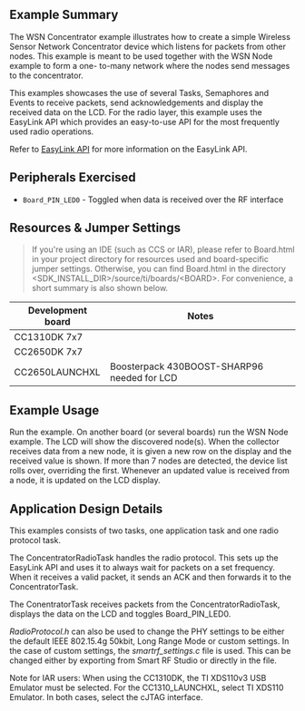 ## Example Summary

The WSN Concentrator example illustrates how to create a simple Wireless Sensor
Network Concentrator device which listens for packets from other nodes. This
example is meant to be used together with the WSN Node example to form a one-
to-many network where the nodes send messages to the concentrator.

This examples showcases the use of several Tasks, Semaphores and Events to
receive packets, send acknowledgements and display the received data on the
LCD. For the radio layer, this example uses the EasyLink API which provides
an easy-to-use API for the most frequently used radio operations.

Refer to [EasyLink API](http://processors.wiki.ti.com/index.php/SimpleLink-EasyLink)
for more information on the EasyLink API.


## Peripherals Exercised
* `Board_PIN_LED0` - Toggled when data is received over the RF interface

## Resources & Jumper Settings

> If you're using an IDE (such as CCS or IAR), please refer to Board.html in your project
directory for resources used and board-specific jumper settings. Otherwise, you can find
Board.html in the directory \<SDK_INSTALL_DIR\>/source/ti/boards/\<BOARD\>.
For convenience, a short summary is also shown below.

| Development board | Notes                                                  |
| ----------------- | ------                                                 |
| CC1310DK  7x7     |                                                        |
| CC2650DK  7x7     |                                                        |
| CC2650LAUNCHXL    | Boosterpack 430BOOST-SHARP96 needed for LCD            |

## Example Usage
Run the example. On another board (or several boards) run the WSN Node example.
The LCD will show the discovered node(s). When the collector receives data from
a new node, it is given a new row on the display and the received value is shown.
If more than 7 nodes are detected, the device list rolls over, overriding
the first. Whenever an updated value is received from a node, it is updated on
the LCD display.

## Application Design Details
This examples consists of two tasks, one application task and one radio
protocol task.

The ConcentratorRadioTask handles the radio protocol. This sets up the EasyLink
API and uses it to always wait for packets on a set frequency. When it receives
a valid packet, it sends an ACK and then forwards it to the ConcentratorTask.

The ConentratorTask receives packets from the ConcentratorRadioTask, displays
the data on the LCD and toggles Board_PIN_LED0.

*RadioProtocol.h* can also be used to change the
PHY settings to be either the default IEEE 802.15.4g 50kbit,
Long Range Mode or custom settings. In the case of custom settings,
the *smartrf_settings.c* file is used. This can be changed either
by exporting from Smart RF Studio or directly in the file.

Note for IAR users: When using the CC1310DK, the TI XDS110v3 USB Emulator must
be selected. For the CC1310_LAUNCHXL, select TI XDS110 Emulator. In both cases,
select the cJTAG interface.
